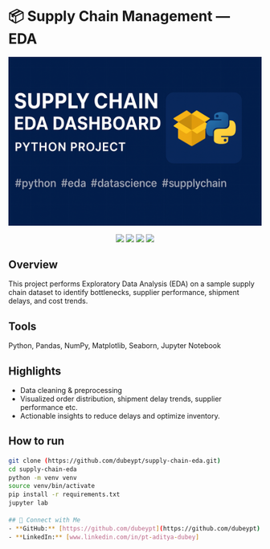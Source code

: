 # 📦 Supply Chain Management — EDA
![Banner](banner.png)

<p align="center">
  <img src="https://img.shields.io/badge/Python-3.9-blue" />
  <img src="https://img.shields.io/badge/EDA-Exploratory%20Data%20Analysis-brightgreen" />
  <img src="https://img.shields.io/badge/Streamlit-Ready-orange" />
  <img src="https://img.shields.io/badge/Status-Completed-success" />
</p>

## Overview
This project performs Exploratory Data Analysis (EDA) on a sample supply chain dataset to identify bottlenecks, supplier performance, shipment delays, and cost trends.

## Tools
Python, Pandas, NumPy, Matplotlib, Seaborn, Jupyter Notebook

## Highlights
- Data cleaning & preprocessing
- Visualized order distribution, shipment delay trends, supplier performance etc.
- Actionable insights to reduce delays and optimize inventory.

## How to run
```bash
git clone (https://github.com/dubeypt/supply-chain-eda.git)
cd supply-chain-eda
python -m venv venv
source venv/bin/activate
pip install -r requirements.txt
jupyter lab

## 🤝 Connect with Me
- **GitHub:** [https://github.com/dubeypt](https://github.com/dubeypt)
- **LinkedIn:** [www.linkedin.com/in/pt-aditya-dubey]

